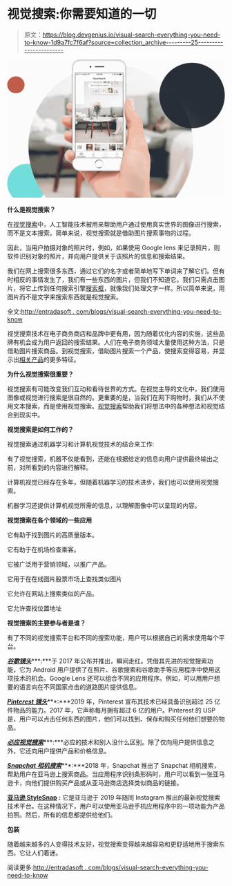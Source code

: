 # 视觉搜索:你需要知道的一切

> 原文：<https://blog.devgenius.io/visual-search-everything-you-need-to-know-1d9a7fc7f6af?source=collection_archive---------25----------------------->

![](img/417ccea354522d1370b6aa8841a5bb25.png)

**什么是视觉搜索？**

在[视觉搜索](http://entradasoft.com/blogs/visual-search-everything-you-need-to-know)中，人工智能技术被用来帮助用户通过使用真实世界的图像进行搜索，而不是文本搜索。简单来说，视觉搜索就是借助图片搜索事物的过程。

因此，当用户拍摄对象的照片时，例如，如果使用 Google lens 来记录照片，则软件识别对象的照片，并向用户提供关于该照片的信息和搜索结果。

我们在网上搜索很多东西，通过它们的名字或者简单地写下单词来了解它们。但有时相反的事情发生了，我们有一些东西的图片，但我们不知道它。我们只需点击图片，将它上传到任何搜索引擎[搜索框](http://entradasoft.com/blogs/visual-search-everything-you-need-to-know)，就像我们处理文字一样。所以简单来说，用图片而不是文字来搜索东西就是视觉搜索。

全文:[http://entradasoft . com/blogs/visual-search-everything-you-need-to-know](http://entradasoft.com/blogs/visual-search-everything-you-need-to-know)

视觉搜索技术在电子商务商店和品牌中更有用，因为随着优化内容的实施，这些品牌有机会成为用户返回的搜索结果。人们在电子商务领域大量使用这种方法，只是借助图片搜索商品。到视觉搜索，借助图片搜索一个产品，使搜索变得容易，并显示出[相关产品](http://entradasoft.com/blogs/visual-search-everything-you-need-to-know)的更多特征。

**为什么视觉搜索很重要？**

视觉搜索有可能改变我们互动和看待世界的方式。在视觉主导的文化中，我们使用图像或视觉进行搜索是很自然的。更重要的是，当我们在网下购物时，我们从不使用文本搜索，而是使用视觉搜索。[视觉搜索](http://entradasoft.com/blogs/visual-search-everything-you-need-to-know)帮助我们将想法中的各种想法和视觉结合到现实中。

**视觉搜索是如何工作的？**

视觉搜索通过机器学习和计算机视觉技术的结合来工作:

有了视觉搜索，机器不仅能看到，还能在根据给定的信息向用户提供最终输出之前，对所看到的内容进行解释。

计算机视觉已经存在多年，但随着机器学习的技术进步，我们也可以使用视觉搜索。

机器学习还提供计算机视觉所需的信息，以理解图像中可以呈现的内容。

**视觉搜索在各个领域的一些应用**

它有助于找到图片的高质量版本。

它有助于在机场检查乘客。

它被广泛用于营销领域，以推广产品。

它用于在在线图片股票市场上查找类似图片

它允许在网站上搜索类似的产品。

它允许查找位置地址

**视觉搜索的主要参与者是谁？**

有了不同的视觉搜索平台和不同的搜索功能，用户可以根据自己的需求使用每个平台。

[***谷歌镜头***](http://entradasoft.com/blogs/visual-search-everything-you-need-to-know)***:***于 2017 年公布并推出，瞬间走红。凭借其先进的视觉搜索功能，它为 Android 用户提供了在照片、谷歌搜索和谷歌助手等应用程序中使用这项技术的机会。Google Lens 还可以组合不同的应用程序。例如，可以用用户想要的语言向在不同国家点击的道路图片提供信息。

[***Pinterest 镜头***](http://entradasoft.com/blogs/visual-search-everything-you-need-to-know)***:***2019 年，Pinterest 宣布其技术已经具备识别超过 25 亿件物品的能力。2017 年，它声称每月拥有超过 6 亿的用户。Pinterest 的 USP 是，用户可以点击任何东西的图片，他们可以找到、保存和购买任何他们想要的物品。

[***必应视觉搜索***](http://entradasoft.com/blogs/visual-search-everything-you-need-to-know)***:***必应的技术和别人没什么区别。除了仅向用户提供信息之外，它还向用户提供产品和价格信息。

[***Snapchat 相机搜索***](http://entradasoft.com/blogs/visual-search-everything-you-need-to-know)***:***2018 年，Snapchat 推出了 Snapchat 相机搜索，帮助用户在亚马逊上搜索商品。当应用程序识别条形码时，用户可以看到一张亚马逊卡，向他们提供购买产品或从亚马逊商店选择类似商品的链接。

[**亚马逊 StyleSnap**](http://entradasoft.com/blogs/visual-search-everything-you-need-to-know) **:** 它是亚马逊于 2019 年随同 Instagram 推出的最新视觉搜索技术平台。在这种情况下，用户可以使用亚马逊手机应用程序中的一项功能为产品拍照。然后，所有的信息都提供给他们。

**包装**

随着越来越多的人变得技术友好，视觉搜索变得越来越容易和更舒适地用于搜索东西。它让人们着迷。

阅读更多:[http://entradasoft . com/blogs/visual-search-everything-you-need-to-know](http://entradasoft.com/blogs/visual-search-everything-you-need-to-know)